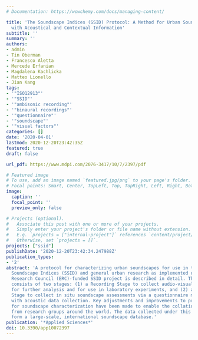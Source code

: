 ```yaml
---
# Documentation: https://wowchemy.com/docs/managing-content/

title: 'The Soundscape Indices (SSID) Protocol: A Method for Urban Soundscape Surveys—Questionnaires
  with Acoustical and Contextual Information'
subtitle: ''
summary: ''
authors:
- admin
- Tin Oberman
- Francesco Aletta
- Mercede Erfanian
- Magdalena Kachlicka
- Matteo Lionello
- Jian Kang
tags:
- '"ISO12913"'
- '"SSID"'
- '"ambisonic recording"'
- '"binaural recordings"'
- '"questionnaire"'
- '"soundscape"'
- '"visual factors"'
categories: []
date: '2020-04-01'
lastmod: 2020-12-20T23:42:35Z
featured: true
draft: false

url_pdf: https://www.mdpi.com/2076-3417/10/7/2397/pdf

# Featured image
# To use, add an image named `featured.jpg/png` to your page's folder.
# Focal points: Smart, Center, TopLeft, Top, TopRight, Left, Right, BottomLeft, Bottom, BottomRight.
image:
  caption: ''
  focal_point: ''
  preview_only: false

# Projects (optional).
#   Associate this post with one or more of your projects.
#   Simply enter your project's folder or file name without extension.
#   E.g. `projects = ["internal-project"]` references `content/project/deep-learning/index.md`.
#   Otherwise, set `projects = []`.
projects: ["ssid"]
publishDate: '2020-12-20T23:42:34.247988Z'
publication_types:
- '2'
abstract: 'A protocol for characterizing urban soundscapes for use in the design of
  Soundscape Indices (SSID) and general urban research as implemented under the European
  Research Council (ERC)-funded SSID project is described in detail. The protocol
  consists of two stages: (1) a Recording Stage to collect audio-visual recordings
  for further analysis and for use in laboratory experiments, and (2) a Questionnaire
  Stage to collect in situ soundscape assessments via a questionnaire method paired
  with acoustic data collection. Key adjustments and improvements to previous methodologies
  for soundscape characterization have been made to enable the collation of data gathered
  from research groups around the world. The data collected under this protocol will
  form a large-scale, international soundscape database.'
publication: '*Applied Sciences*'
doi: 10.3390/app10072397
---
```

